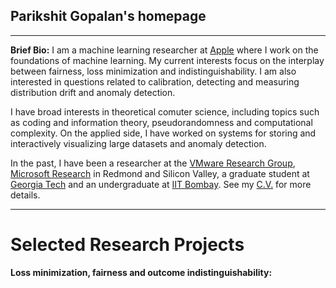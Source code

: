 ## Parikshit Gopalan's homepage

---

**Brief Bio:** I am a machine learning researcher at [Apple](https://machinelearning.apple.com/) where I work on the foundations of machine learning. My current interests focus on the interplay between fairness, loss minimization and indistinguishability. I am also interested in questions related to calibration, detecting and measuring distribution drift and anomaly detection. 

I have broad interests in theoretical comuter science, including topics such as coding and information theory, pseudorandomness and computational complexity. On the applied side, I have worked on systems for storing and interactively visualizing large datasets and anomaly detection.  

In the past, I have been a researcher at the [VMware Research Group](https://research.vmware.com/), [Microsoft Research](https://www.microsoft.com/en-us/research/) in Redmond and Silicon Valley, a graduate student at [Georgia Tech](https://aco.gatech.edu/) and an undergraduate at [IIT Bombay](https://www.cse.iitb.ac.in/). See my [C.V.]() for more details.

--- 

# Selected Research Projects

**Loss minimization, fairness and outcome indistinguishability:**


